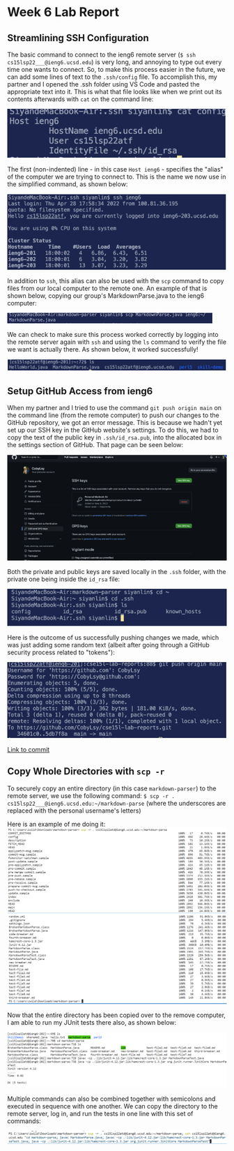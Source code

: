 # Week 6 Lab Report
## Streamlining SSH Configuration
The basic command to connect to the ieng6 remote server (`$ ssh cs15lsp22___@ieng6.ucsd.edu`) is very long, and annoying to type out every time one wants to connect. So, to make this process easier in the future, we can add some lines of text to the `.ssh/config` file. To accomplish this, my partner and I opened the .ssh folder using VS Code and pasted the appropriate text into it. This is what that file looks like when we print out its contents afterwards with `cat` on the command line:

![Image1](week6pic1.PNG)

The first (non-indented) line - in this case `Host ieng6` - specifies the "alias" of the computer we are trying to connect to. This is the name we now use in the simplified command, as shown below:

![Image2](week6pic2.PNG)

In addition to `ssh`, this alias can also be used with the `scp` command to copy files from our local computer to the remote one. An example of that is shown below, copying our group's MarkdownParse.java to the ieng6 computer: 

![Image3](week6pic3.PNG)

We can check to make sure this process worked correctly by logging into the remote server again with `ssh` and using the `ls` command to verify the file we want is actually there. As shown below, it worked successfully!

![Image4](week6pic4.PNG)

## Setup GitHub Access from ieng6
When my partner and I tried to use the command `git push origin main` on the command line (from the remote computer) to push our changes to the GitHub repository, we got an error message. This is because we hadn't yet set up our SSH key in the GitHub website's settings. To do this, we had to copy the text of the public key in `.ssh/id_rsa.pub`, into the allocated box in the settings section of GitHub. That page can be seen below:

![Image5](week6pic5.PNG)

Both the private and public keys are saved locally in the `.ssh` folder, with the private one being inside the `id_rsa` file:

![Image6](week6pic6.PNG)

Here is the outcome of us successfully pushing changes we made, which was just adding some random text (albeit after going through a GitHub security process related to "tokens"):

![Image7](week6pic7.PNG)

[Link to commit](https://github.com/CobyLsy/cse15l-lab-reports/commit/5db7f8ad8e2e90d5747594ac4d8901b3864c86c7)

## Copy Whole Directories with `scp -r`
To securely copy an entire directory (in this case `markdown-parser`) to the remote server, we use the following command:
`$ scp -r . cs15lsp22___@ieng6.ucsd.edu:~/markdown-parse` (where the underscores are replaced with the personal username's letters)

Here is an example of me doing it:
![Image8](week6pic8.PNG)
![Image9](week6pic9.PNG)

Now that the entire directory has been copied over to the remove computer, I am able to run my JUnit tests there also, as shown below:

![Image10](week6pic10.PNG)

Multiple commands can also be combined together with semicolons and executed in sequence with one another. We can copy the directory to the remote server, log in, and run the tests in one line with this set of commands:

![Image11](week6pic11.PNG)
